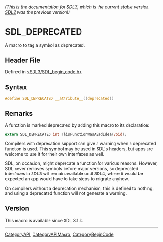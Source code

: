 ###### (This is the documentation for SDL3, which is the current stable version. [SDL2](https://wiki.libsdl.org/SDL2/) was the previous version!)
# SDL_DEPRECATED

A macro to tag a symbol as deprecated.

## Header File

Defined in [<SDL3/SDL_begin_code.h>](https://github.com/libsdl-org/SDL/blob/main/include/SDL3/SDL_begin_code.h)

## Syntax

```c
#define SDL_DEPRECATED __attribute__((deprecated))
```

## Remarks

A function is marked deprecated by adding this macro to its declaration:

```c
extern SDL_DEPRECATED int ThisFunctionWasABadIdea(void);
```

Compilers with deprecation support can give a warning when a deprecated
function is used. This symbol may be used in SDL's headers, but apps are
welcome to use it for their own interfaces as well.

SDL, on occasion, might deprecate a function for various reasons. However,
SDL never removes symbols before major versions, so deprecated interfaces
in SDL3 will remain available until SDL4, where it would be expected an app
would have to take steps to migrate anyhow.

On compilers without a deprecation mechanism, this is defined to nothing,
and using a deprecated function will not generate a warning.

## Version

This macro is available since SDL 3.1.3.

----
[CategoryAPI](CategoryAPI), [CategoryAPIMacro](CategoryAPIMacro), [CategoryBeginCode](CategoryBeginCode)

